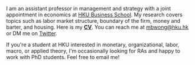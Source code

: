 I am an assistant professor in management and strategy with a joint appointment in economics at [HKU Business School](https://www.hkubs.hku.hk/). My research covers topics such as labor market structure, boundary of the firm, money and barter, and housing. Here is my __[CV](/pdf/CV.pdf)__. You can reach me at [mbwong@hku.hk](mailto:mbwong@hku.hk) or DM me on [Twitter](https://twitter.com/mbwong). 

If you're a student at HKU interested in monetary, organizational, labor, macro, or applied theory, I'm occasionally looking for RAs and happy to work with PhD students. Feel free to email me! 
